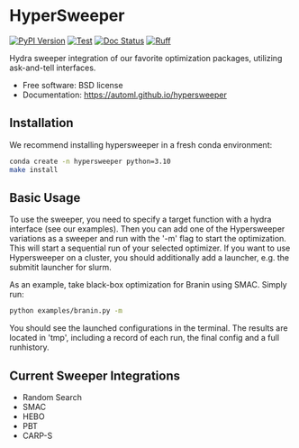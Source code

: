 # HyperSweeper

[![PyPI Version](https://img.shields.io/pypi/v/hypersweeper.svg)](https://pypi.python.org/pypi/hypersweeper)
[![Test](https://github.com/automl-private/hypersweeper/actions/workflows/pytest.yml/badge.svg)](https://github.com/automl-private/hypersweeper/actions/workflows/pytest.yml)
[![Doc Status](https://github.com/automl-private/hypersweeper/actions/workflows/docs.yml/badge.svg)](https://github.com/automl-private/hypersweeper/actions/workflows/docs.yml)
[![Ruff](https://img.shields.io/endpoint?url=https://raw.githubusercontent.com/astral-sh/ruff/main/assets/badge/v2.json)](https://github.com/astral-sh/ruff)


Hydra sweeper integration of our favorite optimization packages, utilizing ask-and-tell interfaces.

- Free software: BSD license
- Documentation: https://automl.github.io/hypersweeper

## Installation 
We recommend installing hypersweeper in a fresh conda environment:

```bash
conda create -n hypersweeper python=3.10
make install
```

## Basic Usage

To use the sweeper, you need to specify a target function with a hydra interface (see our examples). 
Then you can add one of the Hypersweeper variations as a sweeper and run with the '-m' flag to start the optimization.
This will start a sequential run of your selected optimizer.
If you want to use Hypersweeper on a cluster, you should additionally add a launcher, e.g. the submitit launcher for slurm.

As an example, take black-box optimization for Branin using SMAC. Simply run:
```bash
python examples/branin.py -m
```
You should see the launched configurations in the terminal. 
The results are located in 'tmp', including a record of each run, the final config and a full runhistory.

## Current Sweeper Integrations
- Random Search
- SMAC
- HEBO
- PBT
- CARP-S
